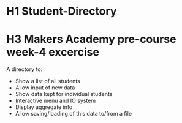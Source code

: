 # H1 Student-Directory

# H3 Makers Academy pre-course week-4 excercise

A directory to:
- Show a list of all students
- Allow input of new data
- Show data kept for individual students
- Interactive menu and IO system
- Display aggregate info
- Allow saving/loading of this data to/from a file
